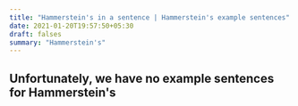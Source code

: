 ```yaml
---
title: "Hammerstein's in a sentence | Hammerstein's example sentences"
date: 2021-01-20T19:57:50+05:30
draft: falses
summary: "Hammerstein's"
---
```

## Unfortunately, we have no example sentences for Hammerstein's                 
